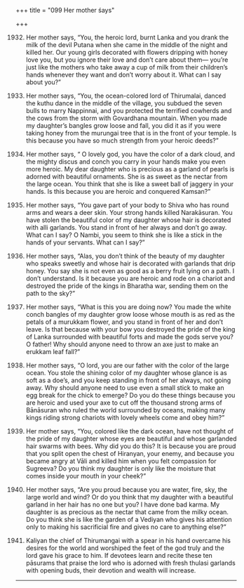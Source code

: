 +++
title = "099 Her mother śays"

+++

1932. Her mother says,
      “You, the heroic lord, burnt Lanka
      and you drank the milk of the devil Putana
      when she came in the middle of the night and killed her.
      Our young girls decorated with flowers dripping with honey love you,
      but you ignore their love and don’t care about them—
      you’re just like the mothers who take away a cup of milk
      from their children’s hands whenever they want
      and don’t worry about it.
      What can I say about you?”

1933. Her mother says,
      “You, the ocean-colored lord of Thirumalai,
      danced the kuthu dance in the middle of the village,
      you subdued the seven bulls to marry Nappinnai,
      and you protected the terrified cowherds and the cows
      from the storm with Govardhana mountain.
      When you made my daughter’s bangles grow loose and fall,
      you did it as if you were taking honey from the murungai tree
      that is in the front of your temple.
      Is this because you have so much strength from your heroic deeds?”

1934. Her mother says,
      “ O lovely god, you have the color of a dark cloud,
      and the mighty discus and conch you carry in your hands
      make you even more heroic.
      My dear daughter who is precious as a garland of pearls
      is adorned with beautiful ornaments.
      She is as sweet as the nectar from the large ocean.
      You think that she is like a sweet ball of jaggery in your hands.
      Is this because you are heroic and conquered Kamsan?”

1935. Her mother says,
      “You gave part of your body to Shiva
      who has round arms and wears a deer skin.
      Your strong hands killed Narakāsuran.
      You have stolen the beautiful color of my daughter
      whose hair is decorated with alli garlands.
      You stand in front of her always and don’t go away.
      What can I say? O Nambi, you seem to think she is like a stick
      in the hands of your servants. What can I say?”

1936. Her mother says,
      “Alas, you don’t think of the beauty
      of my daughter who speaks sweetly
      and whose hair is decorated with garlands that drip honey.
      You say she is not even as good as a berry fruit lying on a path.
      I don’t understand.
      Is it because you are heroic and rode on a chariot
      and destroyed the pride of the kings in Bharatha war,
      sending them on the path to the sky?”

1937. Her mother says,
      “What is this you are doing now?
      You made the white conch bangles of my daughter grow loose
      whose mouth is as red as the petals of a murukkam flower,
      and you stand in front of her and don’t leave.
      Is that because with your bow
      you destroyed the pride of the king of Lanka
      surrounded with beautiful forts and made the gods serve you?
      O father! Why should anyone need to throw an axe
      just to make an erukkam leaf fall?”

1938. Her mother says,
      “O lord, you are our father with the color of the large ocean.
      You stole the shining color of my daughter
      whose glance is as soft as a doe’s,
      and you keep standing in front of her always, not going away.
      Why should anyone need to use even a small stick
      to make an egg break for the chick to emerge?
      Do you do these things because you are heroic
      and used your axe to cut off the thousand strong arms of Bānāsuran
      who ruled the world surrounded by oceans,
      making many kings riding strong chariots with lovely wheels
      come and obey him?”

1939. Her mother says,
      “You, colored like the dark ocean,
      have not thought of the pride of my daughter
      whose eyes are beautiful
      and whose garlanded hair swarms with bees.
      Why did you do this?
      It is because you are proud that you split open
      the chest of Hiranyan, your enemy,
      and because you became angry at Vāli and killed him
      when you felt compassion for Sugreeva?
      Do you think my daughter is only like the moisture
      that comes inside your mouth in your cheek?”

1940. Her mother says,
      “Are you proud because you are water, fire, sky,
      the large world and wind?
      Or do you think that my daughter
      with a beautiful garland in her hair has no one but you?
      I have done bad karma.
      My daughter is as precious as the nectar
      that came from the milky ocean.
      Do you think she is like the garden of a Vediyan
      who gives his attention only to making his sacrificial fire
      and gives no care to anything else?”

1941. Kaliyan the chief of Thirumangai
      with a spear in his hand
      overcame his desires for the world
      and worshiped the feet of the god truly
      and the lord gave his grace to him.
      If devotees learn and recite these ten pāsurams
      that praise the lord who is adorned
      with fresh thulasi garlands with opening buds,
      their devotion and wealth will increase.
----------

